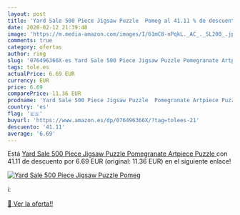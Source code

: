 ```yaml
---
layout: post
title: 'Yard Sale 500 Piece Jigsaw Puzzle  Pomeg al 41.11 % de descuento'
date: 2020-02-12 21:39:48
image: 'https://m.media-amazon.com/images/I/61mC8-nPqkL._AC_._SL200_.jpg'
comments: true
category: ofertas
author: ring
slug: '076496366X-es Yard Sale 500 Piece Jigsaw Puzzle Pomegranate Artpiece Puzzle'
tags: tole.es
actualPrice: 6.69 EUR
currency: EUR
price: 6.69
comparePrice: 11.36 EUR
prodname: 'Yard Sale 500 Piece Jigsaw Puzzle  Pomegranate Artpiece Puzzle '
country: 'es'
flag: '🇪🇸'
buyurl: 'https://www.amazon.es/dp/076496366X/?tag=tolees-21'
descuento: '41.11'
average: '6.69'
---
```


Está [Yard Sale 500 Piece Jigsaw Puzzle  Pomegranate Artpiece Puzzle ](https://www.amazon.es/dp/076496366X/?tag=tolees-21) con 41.11 de descuento por 6.69 EUR (original: 11.36 EUR) en el siguiente enlace!

[![Yard Sale 500 Piece Jigsaw Puzzle  Pomeg](https://m.media-amazon.com/images/I/61mC8-nPqkL._AC_._SL200_.jpg)](https://www.amazon.es/dp/076496366X/?tag=tolees-21)

ℹ️:


[🛒 Ver la oferta!!](https://www.amazon.es/dp/076496366X/?tag=tolees-21)
